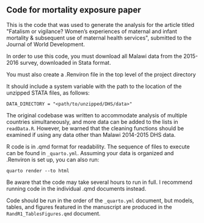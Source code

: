 ## Code for mortality exposure paper

This is the code that was used to generate the analysis for the article titled "Fatalism or vigilance? Women’s experiences of maternal and infant mortality & subsequent use of maternal health services", submitted to the Journal of World Development.

In order to use this code, you must download all Malawi data from the 2015-2016 survey, downloaded in Stata format.

You must also create a .Renviron file in the top level of the project directory

It should include a system variable with the path to the location of the unzipped STATA files, as follows:

```
DATA_DIRECTORY = "<path/to/unzipped/DHS/data>"
```

The original codebase was written to accommodate analysis of multiple countries simultaneously, and more data can be added to the lists in `readData.R`. However, be warned that the cleaning functions should be examined if using any data other than Malawi 2014-2015 DHS data.


R code is in .qmd format for readability. The sequence of files to execute can be found in `_quarto.yml`. Assuming your data is organized and .Renviron is set up, you can also run: 

```console
quarto render --to html
```

Be aware that the code may take several hours to run in full. I recommend running code in the individual .qmd documents instead.

Code should be run in the order of the `_quarto.yml` document, but models, tables, and figures featured in the manuscript are produced in the `RandR1_TablesFigures.qmd` document.
